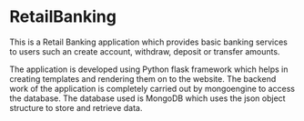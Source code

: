 # RetailBanking

This is a Retail Banking application which provides basic banking services to users such an create account, withdraw, deposit or transfer amounts.

The application is developed using Python flask framework which helps in creating templates and rendering them on to the website.
The backend work of the application is completely carried out by mongoengine to access the database.
The database used is MongoDB which uses the json object structure to store and retrieve data.
